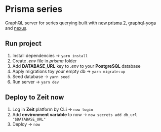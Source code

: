 # Prisma series

GraphQL server for series querying built with [new prisma 2](https://www.prisma.io/), [graphql-yoga](https://github.com/prisma-labs/graphql-yoga) and [nexus](https://nexus.js.org/).

## Run project

1. Install dependencies -> `yarn install`
2. Create _.env_ file in _prisma_ folder
3. Add **DATABASE_URL** key to _.env_ to your **PostgreSQL** database
4. Apply migrations toy your empty db -> `yarn migrate:up`
5. Seed database -> `yarn seed`
6. Run server -> `yarn dev`

## Deploy to Zeit now

1. Log in **Zeit** platform by CLi -> `now login`
2. Add **environment variable** to now -> `now secrets add db_url "$DATABASE_URL"`
3. Deploy -> `now`
